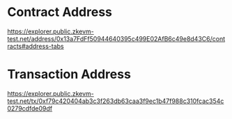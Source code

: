 # Contract Address
https://explorer.public.zkevm-test.net/address/0x13a7FdFf50944640395c499E02AfB6c49e8d43C6/contracts#address-tabs

# Transaction Address
https://explorer.public.zkevm-test.net/tx/0xf79c420404ab3c3f263db63caa3f9ec1b47f988c310fcac354c0279cdfde09df

